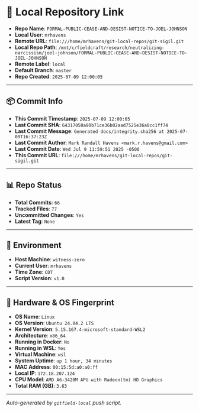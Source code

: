 # 🔗 Local Repository Link

- **Repo Name**: `FORMAL-PUBLIC-CEASE-AND-DESIST-NOTICE-TO-JOEL-JOHNSON`
- **Local User**: `mrhavens`
- **Remote URL**: `file:///home/mrhavens/git-local-repos/git-sigil.git`
- **Local Repo Path**: `/mnt/c/fieldcraft/research/neutralizing-narcissism/joel-johnson/FORMAL-PUBLIC-CEASE-AND-DESIST-NOTICE-TO-JOEL-JOHNSON`
- **Remote Label**: `local`
- **Default Branch**: `master`
- **Repo Created**: `2025-07-09 12:00:05`

---

## 📦 Commit Info

- **This Commit Timestamp**: `2025-07-09 12:00:05`
- **Last Commit SHA**: `64317050a90b71ce36b02aad7525e36a8cc1ff74`
- **Last Commit Message**: `Generated docs/integrity.sha256 at 2025-07-09T16:37:23Z`
- **Last Commit Author**: `Mark Randall Havens <mark.r.havens@gmail.com>`
- **Last Commit Date**: `Wed Jul 9 11:59:51 2025 -0500`
- **This Commit URL**: `file:///home/mrhavens/git-local-repos/git-sigil.git`

---

## 📊 Repo Status

- **Total Commits**: `66`
- **Tracked Files**: `77`
- **Uncommitted Changes**: `Yes`
- **Latest Tag**: `None`

---

## 🧭 Environment

- **Host Machine**: `witness-zero`
- **Current User**: `mrhavens`
- **Time Zone**: `CDT`
- **Script Version**: `v1.0`

---

## 🧬 Hardware & OS Fingerprint

- **OS Name**: `Linux`
- **OS Version**: `Ubuntu 24.04.2 LTS`
- **Kernel Version**: `5.15.167.4-microsoft-standard-WSL2`
- **Architecture**: `x86_64`
- **Running in Docker**: `No`
- **Running in WSL**: `Yes`
- **Virtual Machine**: `wsl`
- **System Uptime**: `up 1 hour, 34 minutes`
- **MAC Address**: `00:15:5d:a0:a0:ff`
- **Local IP**: `172.18.207.124`
- **CPU Model**: `AMD A6-3420M APU with Radeon(tm) HD Graphics`
- **Total RAM (GB)**: `3.63`

---

_Auto-generated by `gitfield-local` push script._
